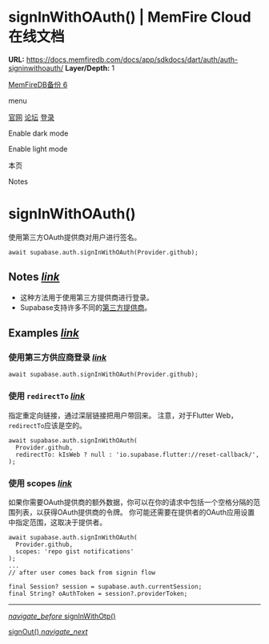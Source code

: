 # signInWithOAuth() | MemFire Cloud在线文档

**URL:** https://docs.memfiredb.com/docs/app/sdkdocs/dart/auth/auth-signinwithoauth/
**Layer/Depth:** 1

[MemFireDB备份 6](/)

menu

[官网](https://memfiredb.com/)
[论坛](https://community.memfiredb.com/)
[登录](https://cloud.memfiredb.com/auth/login)

Enable dark mode

Enable light mode

本页

Notes

# signInWithOAuth()

使用第三方OAuth提供商对用户进行签名。

```
await supabase.auth.signInWithOAuth(Provider.github);
```

## Notes [*link*](#notes)

* 这种方法用于使用第三方提供商进行登录。
* Supabase支持许多不同的[第三方提供商](https://supabase.com/docs/app/development_guide/auth/auth#providers)。

## Examples [*link*](#examples)

### 使用第三方供应商登录 [*link*](#%e4%bd%bf%e7%94%a8%e7%ac%ac%e4%b8%89%e6%96%b9%e4%be%9b%e5%ba%94%e5%95%86%e7%99%bb%e5%bd%95)

```
await supabase.auth.signInWithOAuth(Provider.github);
```

### 使用 `redirectTo` [*link*](#%e4%bd%bf%e7%94%a8-redirectto)

指定重定向链接，通过深层链接把用户带回来。
注意，对于Flutter Web，`redirectTo`应该是空的。

```
await supabase.auth.signInWithOAuth(
  Provider.github,
  redirectTo: kIsWeb ? null : 'io.supabase.flutter://reset-callback/',
);
```

### 使用 scopes [*link*](#%e4%bd%bf%e7%94%a8-scopes)

如果你需要OAuth提供商的额外数据，你可以在你的请求中包括一个空格分隔的范围列表，以获得OAuth提供商的令牌。
你可能还需要在提供者的OAuth应用设置中指定范围，这取决于提供者。

```
await supabase.auth.signInWithOAuth(
  Provider.github,
  scopes: 'repo gist notifications'
);
...
// after user comes back from signin flow

final Session? session = supabase.auth.currentSession;
final String? oAuthToken = session?.providerToken;
```

---

[*navigate\_before* signInWithOtp()](/docs/app/sdkdocs/dart/auth/auth-signinwithotp/)

[signOut() *navigate\_next*](/docs/app/sdkdocs/dart/auth/auth-signout/)